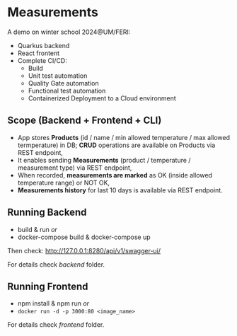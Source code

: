 # Measurements

A demo on winter school 2024@UM/FERI:
- Quarkus backend
- React frontent
- Complete CI/CD:
  - Build
  - Unit test automation
  - Quality Gate automation
  - Functional test automation
  - Containerized Deployment to a Cloud environment

## Scope (Backend + Frontend + CLI)
- App stores **Products** (id / name / min allowed temperature / max allowed termperature) in DB;
  **CRUD** operations are available on Products via REST endpoint,
- It enables sending **Measurements** (product / temperature / measurement type) via REST endpoint,
- When recorded, **measurements are marked** as OK (inside allowed temperature range) or NOT OK,
- **Measurements history** for last 10 days is available via REST endpoint.

## Running Backend
- build & run *or*
- docker-compose build & docker-compose up

Then check: http://127.0.0.1:8280/api/v1/swagger-ui/

For details check _backend_ folder.

## Running Frontend
- npm install & npm run *or*
- `docker run -d -p 3000:80 <image_name>`


For details check _frontend_ folder.
